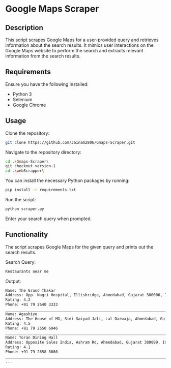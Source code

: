 # Google Maps Scraper
## Description

This script scrapes Google Maps for a user-provided query and retrieves information about the search results. It mimics user interactions on the Google Maps website to perform the search and extracts relevant information from the search results.

## Requirements

Ensure you have the following installed:

- Python 3
- Selenium
- Google Chrome

## Usage
Clone the repository:
```bash
git clone https://github.com/Jainam2806/Gmaps-Scraper.git
```

Navigate to the repository directory:
```bash
cd .\Gmaps-Scraper\
git checkout version-1
cd .\webScrapper\
```

You can install the necessary Python packages by running:
```bash
pip install -r requirements.txt
```

Run the script:
```bash
python scraper.py
```

Enter your search query when prompted.

## Functionality
The script scrapes Google Maps for the given query and prints out the search results.

Search Query:
```bash
Restaurants near me
```
Output:
```bash
Name: The Grand Thakar
Address: Opp. Nagri Hospital, Ellisbridge, Ahmedabad, Gujarat 380006, India
Rating: 4.2
Phone: +91 79 2640 3333
______________________________________________________________________________________________________
Name: Agashiye
Address: The House of MG, Sidi Saiyad Jali, Lal Darwaja, Ahmedabad, Gujarat 380001, India
Rating: 4.5
Phone: +91 79 2550 6946
______________________________________________________________________________________________________
Name: Toran Dining Hall
Address: Opposite Sales India, Ashram Rd, Ahmedabad, Gujarat 380009, India
Rating: 4.1
Phone: +91 79 2658 8080
______________________________________________________________________________________________________
...

```
